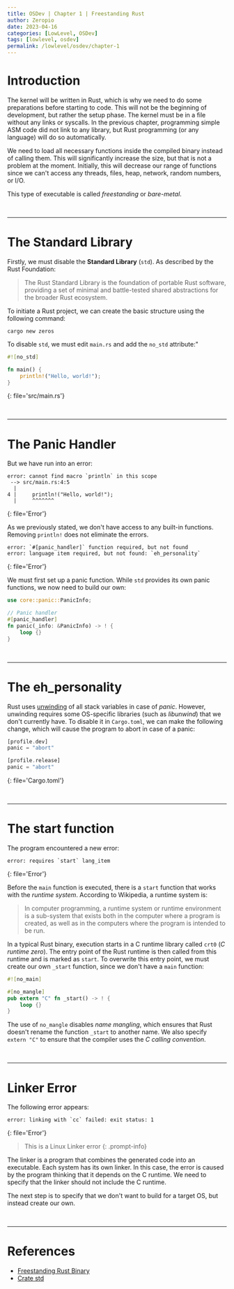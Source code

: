```yaml
---
title: OSDev | Chapter 1 | Freestanding Rust
author: Zeropio
date: 2023-04-16
categories: [LowLevel, OSDev]
tags: [lowlevel, osdev]
permalink: /lowlevel/osdev/chapter-1
---
```


# Introduction

The kernel will be written in Rust, which is why we need to do some preparations before starting to code. This will not be the beginning of development, but rather the setup phase. The kernel must be in a file without any links or syscalls. In the previous chapter, programming simple ASM code did not link to any library, but Rust programming (or any language) will do so automatically.

We need to load all necessary functions inside the compiled binary instead of calling them. This will significantly increase the size, but that is not a problem at the moment. Initially, this will decrease our range of functions since we can't access any threads, files, heap, network, random numbers, or I/O.

This type of executable is called *freestanding* or *bare-metal*.

<br>

---

# The Standard Library

Firstly, we must disable the **Standard Library** (`std`). As described by the Rust Foundation:

> The Rust Standard Library is the foundation of portable Rust software, providing a set of minimal and battle-tested shared abstractions for the broader Rust ecosystem.

To initiate a Rust project, we can create the basic structure using the following command:
```shell
cargo new zeros
```

To disable `std`, we must edit `main.rs` and add the `no_std` attribute:"
```rust
#![no_std]

fn main() {
    println!("Hello, world!");
}
```
{: file='src/main.rs'}

<br>

---

# The Panic Handler

But we have run into an error:
```
error: cannot find macro `println` in this scope
 --> src/main.rs:4:5
  |
4 |     println!("Hello, world!");
  |     ^^^^^^^
```
{: file='Error'}

As we previously stated, we don't have access to any built-in functions. Removing `println!` does not eliminate the errors.
```
error: `#[panic_handler]` function required, but not found
error: language item required, but not found: `eh_personality`
```
{: file='Error'}

We must first set up a panic function. While `std` provides its own panic functions, we now need to build our own:
```rust
use core::panic::PanicInfo;

// Panic handler
#[panic_handler]
fn panic(_info: &PanicInfo) -> ! {
    loop {}
}
```

<br>

---

# The eh_personality

Rust uses [unwinding](/lowlevel/buildingos/chapter-0#stack-unwinding) of all stack variables in case of *panic*. However, unwinding requires some OS-specific libraries (such as *libunwind*) that we don't currently have. To disable it in `Cargo.toml`, we can make the following change, which will cause the program to abort in case of a panic:
```rust
[profile.dev]
panic = "abort"

[profile.release]
panic = "abort"
```
{: file='Cargo.toml'}

<br>

---

# The start function

The program encountered a new error:
```
error: requires `start` lang_item
```
{: file='Error'}

Before the `main` function is executed, there is a `start` function that works with the *runtime system*. According to Wikipedia, a runtime system is:
> In computer programming, a runtime system or runtime environment is a sub-system that exists both in the computer where a program is created, as well as in the computers where the program is intended to be run.

In a typical Rust binary, execution starts in a C runtime library called `crt0` (*C runtime zero*). The entry point of the Rust runtime is then called from this runtime and is marked as `start`. To overwrite this entry point, we must create our own `_start` function, since we don't have a `main` function:
```rust
#![no_main]

#[no_mangle]
pub extern "C" fn _start() -> ! {
    loop {}
}
```

The use of `no_mangle` disables *name mangling*, which ensures that Rust doesn't rename the function `_start` to another name. We also specify `extern "C"` to ensure that the compiler uses the *C calling convention*.

<br>

---

# Linker Error

The following error appears:
```
error: linking with `cc` failed: exit status: 1
```
{: file='Error'}

> This is a Linux Linker error
{: .prompt-info}

The linker is a program that combines the generated code into an executable. Each system has its own linker. In this case, the error is caused by the program thinking that it depends on the C runtime. We need to specify that the linker should not include the C runtime.

The next step is to specify that we don't want to build for a target OS, but instead create our own.

<br>

---

# References

- [Freestanding Rust Binary](https://os.phil-opp.com/freestanding-rust-binary/)
- [Crate std](https://doc.rust-lang.org/std/index.html)
